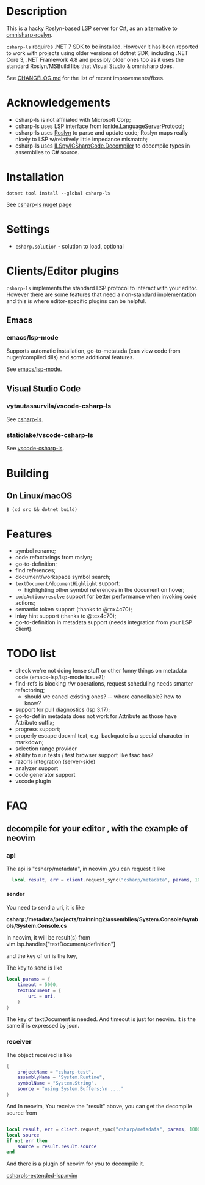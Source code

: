 # Description
This is a hacky Roslyn-based LSP server for C#, as an alternative to 
[omnisharp-roslyn](https://github.com/OmniSharp/omnisharp-roslyn).

`csharp-ls` requires .NET 7 SDK to be installed. However it has been reported 
to work with projects using older versions of dotnet SDK, including .NET Core 3, 
.NET Framework 4.8 and possibly older ones too as it uses the standard
Roslyn/MSBuild libs that Visual Studio & omnisharp does.

See [CHANGELOG.md](CHANGELOG.md) for the list of recent improvements/fixes.

# Acknowledgements
- csharp-ls is not affiliated with Microsoft Corp;
- csharp-ls uses LSP interface from [Ionide.LanguageServerProtocol](https://github.com/ionide/LanguageServerProtocol);
- csharp-ls uses [Roslyn](https://github.com/dotnet/roslyn) to parse and update code; Roslyn maps really nicely to LSP w/relatively little impedance mismatch;
- csharp-ls uses [ILSpy/ICSharpCode.Decompiler](https://github.com/icsharpcode/ILSpy) to decompile types in assemblies to C# source.

# Installation
`dotnet tool install --global csharp-ls`

See [csharp-ls nuget page](https://www.nuget.org/packages/csharp-ls/)

# Settings

- `csharp.solution` - solution to load, optional

# Clients/Editor plugins

`csharp-ls` implements the standard LSP protocol to interact with your editor.
However there are some features that need a non-standard implementation and this
is where editor-specific plugins can be helpful.

## Emacs
### emacs/lsp-mode
Supports automatic installation, go-to-metatada (can view code from nuget/compiled dlls)
and some additional features.

See [emacs/lsp-mode](https://github.com/emacs-lsp/lsp-mode).

## Visual Studio Code
### vytautassurvila/vscode-csharp-ls
See [csharp-ls](https://marketplace.visualstudio.com/items?itemName=vytautassurvila.csharp-ls).

### statiolake/vscode-csharp-ls
See [vscode-csharp-ls](https://marketplace.visualstudio.com/items?itemName=statiolake.vscode-csharp-ls).

# Building

## On Linux/macOS

```
$ (cd src && dotnet build)
```

# Features
- symbol rename;
- code refactorings from roslyn;
- go-to-definition;
- find references;
- document/workspace symbol search;
- `textDocument/documentHighlight` support:
  - highlighting other symbol references in the document on hover;
- `codeAction/resolve` support for better performance when invoking code actions;
- semantic token support (thanks to @tcx4c70);
- inlay hint support (thanks to @tcx4c70);
- go-to-definition in metadata support (needs integration from your LSP client).

# TODO list
 - check we're not doing lense stuff or other funny things on metadata code (emacs-lsp/lsp-mode issue?);
 - find-refs is blocking r/w operations, request scheduling needs smarter refactoring;
   - should we cancel existing ones? -- where cancellable? how to know?
 - support for pull diagnostics (lsp 3.17);
 - go-to-def in metadata does not work for Attribute as those have Attribute suffix;
 - progress support;
 - properly escape docxml text, e.g. backquote is a special character in markdown;
 - selection range provider
 - ability to run tests / test browser support like fsac has?
 - razorls integration (server-side)
 - analyzer support
 - code generator support
 - vscode plugin

# FAQ

## decompile for your editor , with the example of neovim

### api

The api is "csharp/metadata", in neovim ,you can request it like

```lua 
  local result, err = client.request_sync("csharp/metadata", params, 10000)
```

#### sender
You need to send a uri, it is like 

**csharp:/metadata/projects/trainning2/assemblies/System.Console/symbols/System.Console.cs**

In neovim, it will be result(s) from vim.lsp.handles["textDocument/definition"]

and the key of uri is the key, 

The key to send is like

```lua 
local params = {
	timeout = 5000,
	textDocument = {
		uri = uri,
	}
}
```

The key of textDocument is needed. And timeout is just for neovim. It is the same if is expressed by json.

### receiver

The object received is like 

```lua 
{
	projectName = "csharp-test",
	assemblyName = "System.Runtime",
	symbolName = "System.String",
	source = "using System.Buffers;\n ...."
}
```

And In neovim, You receive the "result" above, you can get the decompile source from 

```lua

local result, err = client.request_sync("csharp/metadata", params, 10000)
local source
if not err then
	source = result.result.source	
end
```

And there is a plugin of neovim for you to decompile it.

[csharpls-extended-lsp.nvim](https://github.com/chen244/csharpls-extended-lsp.nvim)
